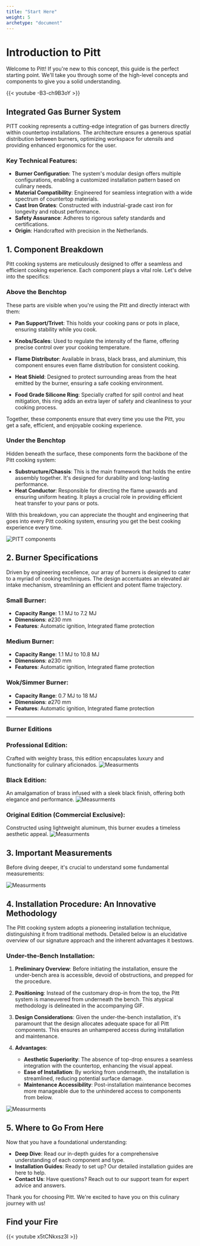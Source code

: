 ```yaml
---
title: "Start Here"
weight: 5
archetype: "document"
---
```


# Introduction to Pitt

Welcome to Pitt! If you're new to this concept, this guide is the perfect starting point. We'll take you through some of the high-level concepts and components to give you a solid understanding.

{{< youtube -B3-ch9B3oY >}}

## Integrated Gas Burner System

PITT cooking represents a cutting-edge integration of gas burners directly within countertop installations. The architecture ensures a generous spatial distribution between burners, optimizing workspace for utensils and providing enhanced ergonomics for the user.

### Key Technical Features:
- **Burner Configuration**: The system's modular design offers multiple configurations, enabling a customized installation pattern based on culinary needs.
- **Material Compatibility**: Engineered for seamless integration with a wide spectrum of countertop materials.
- **Cast Iron Grates**: Constructed with industrial-grade cast iron for longevity and robust performance.
- **Safety Assurance**: Adheres to rigorous safety standards and certifications.
- **Origin**: Handcrafted with precision in the Netherlands.


## 1. Component Breakdown

Pitt cooking systems are meticulously designed to offer a seamless and efficient cooking experience. Each component plays a vital role. Let's delve into the specifics:

### Above the Benchtop

These parts are visible when you're using the Pitt and directly interact with them:

- **Pan Support/Trivet**: This holds your cooking pans or pots in place, ensuring stability while you cook.
  
- **Knobs/Scales**: Used to regulate the intensity of the flame, offering precise control over your cooking temperature.

- **Flame Distributor**: Available in brass, black brass, and aluminium, this component ensures even flame distribution for consistent cooking. 

- **Heat Shield**: Designed to protect surrounding areas from the heat emitted by the burner, ensuring a safe cooking environment.

- **Food Grade Silicone Ring**: Specially crafted for spill control and heat mitigation, this ring adds an extra layer of safety and cleanliness to your cooking process.

Together, these components ensure that every time you use the Pitt, you get a safe, efficient, and enjoyable cooking experience.


### Under the Benchtop

Hidden beneath the surface, these components form the backbone of the Pitt cooking system:

- **Substructure/Chassis**: This is the main framework that holds the entire assembly together. It's designed for durability and long-lasting performance.
- **Heat Conductor**: Responsible for directing the flame upwards and ensuring uniform heating. It plays a crucial role in providing efficient heat transfer to your pans or pots.

With this breakdown, you can appreciate the thought and engineering that goes into every Pitt cooking system, ensuring you get the best cooking experience every time.


![PITT components](/images/breakdown.png)

## 2. Burner Specifications

Driven by engineering excellence, our array of burners is designed to cater to a myriad of cooking techniques. The design accentuates an elevated air intake mechanism, streamlining an efficient and potent flame trajectory.

### Small Burner:
- **Capacity Range**: 1.1 MJ to 7.2 MJ
- **Dimensions**: ø230 mm
- **Features**: Automatic ignition, Integrated flame protection

### Medium Burner:
- **Capacity Range**: 1.1 MJ to 10.8 MJ
- **Dimensions**: ø230 mm
- **Features**: Automatic ignition, Integrated flame protection

### Wok/Simmer Burner:
- **Capacity Range**: 0.7 MJ to 18 MJ
- **Dimensions**: ø270 mm
- **Features**: Automatic ignition, Integrated flame protection

---

### Burner Editions

### Professional Edition:
Crafted with weighty brass, this edition encapsulates luxury and functionality for culinary aficionados.
![Measurments](/images/proedition.png?width=30vw)
### Black Edition:
An amalgamation of brass infused with a sleek black finish, offering both elegance and performance.
![Measurments](/images/blackedition.png?width=30vw)
### Original Edition (Commercial Exclusive):
Constructed using lightweight aluminum, this burner exudes a timeless aesthetic appeal.
![Measurments](/images/originaledition.png?width=30vw)

## 3. Important Measurements

Before diving deeper, it's crucial to understand some fundamental measurements:

![Measurments](/images/measurements.png)

## 4. Installation Procedure: An Innovative Methodology

The Pitt cooking system adopts a pioneering installation technique, distinguishing it from traditional methods. Detailed below is an elucidative overview of our signature approach and the inherent advantages it bestows.

### Under-the-Bench Installation:

1. **Preliminary Overview**: Before initiating the installation, ensure the under-bench area is accessible, devoid of obstructions, and prepped for the procedure.

2. **Positioning**: Instead of the customary drop-in from the top, the Pitt system is maneuvered from underneath the bench. This atypical methodology is delineated in the accompanying GIF.

3. **Design Considerations**: Given the under-the-bench installation, it's paramount that the design allocates adequate space for all Pitt components. This ensures an unhampered access during installation and maintenance.

4. **Advantages**:
    - **Aesthetic Superiority**: The absence of top-drop ensures a seamless integration with the countertop, enhancing the visual appeal.
    - **Ease of Installation**: By working from underneath, the installation is streamlined, reducing potential surface damage.
    - **Maintenance Accessibility**: Post-installation maintenance becomes more manageable due to the unhindered access to components from below.


![Measurments](/images/underandup.gif)

## 5. Where to Go From Here

Now that you have a foundational understanding:

- **Deep Dive**: Read our in-depth guides for a comprehensive understanding of each component and type.
- **Installation Guides**: Ready to set up? Our detailed installation guides are here to help.
- **Contact Us**: Have questions? Reach out to our support team for expert advice and answers.

Thank you for choosing Pitt. We're excited to have you on this culinary journey with us!

## Find your Fire
{{< youtube x5tCNkxsz3I >}}

